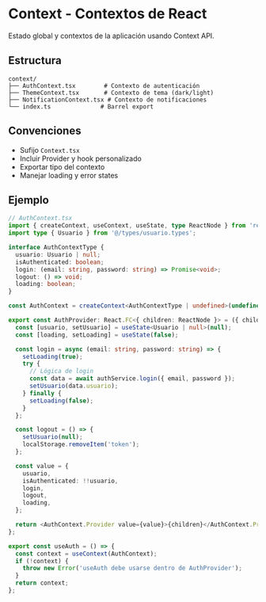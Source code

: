 # Context - Contextos de React

Estado global y contextos de la aplicación usando Context API.

## Estructura

```
context/
├── AuthContext.tsx        # Contexto de autenticación
├── ThemeContext.tsx       # Contexto de tema (dark/light)
├── NotificationContext.tsx # Contexto de notificaciones
└── index.ts              # Barrel export
```

## Convenciones

- Sufijo `Context.tsx`
- Incluir Provider y hook personalizado
- Exportar tipo del contexto
- Manejar loading y error states

## Ejemplo

```typescript
// AuthContext.tsx
import { createContext, useContext, useState, type ReactNode } from 'react';
import type { Usuario } from '@/types/usuario.types';

interface AuthContextType {
  usuario: Usuario | null;
  isAuthenticated: boolean;
  login: (email: string, password: string) => Promise<void>;
  logout: () => void;
  loading: boolean;
}

const AuthContext = createContext<AuthContextType | undefined>(undefined);

export const AuthProvider: React.FC<{ children: ReactNode }> = ({ children }) => {
  const [usuario, setUsuario] = useState<Usuario | null>(null);
  const [loading, setLoading] = useState(false);

  const login = async (email: string, password: string) => {
    setLoading(true);
    try {
      // Lógica de login
      const data = await authService.login({ email, password });
      setUsuario(data.usuario);
    } finally {
      setLoading(false);
    }
  };

  const logout = () => {
    setUsuario(null);
    localStorage.removeItem('token');
  };

  const value = {
    usuario,
    isAuthenticated: !!usuario,
    login,
    logout,
    loading,
  };

  return <AuthContext.Provider value={value}>{children}</AuthContext.Provider>;
};

export const useAuth = () => {
  const context = useContext(AuthContext);
  if (!context) {
    throw new Error('useAuth debe usarse dentro de AuthProvider');
  }
  return context;
};
```
